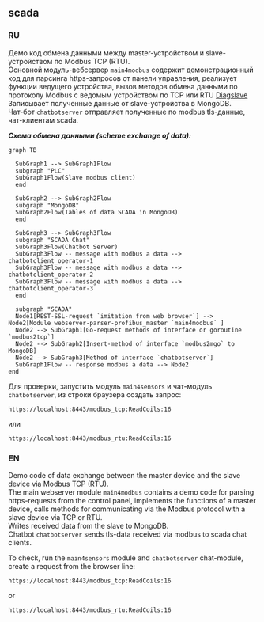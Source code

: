 ## scada
### RU

Демо код обмена данными между master-устройством и slave-устройством по Modbus TCP (RTU).  
Основной модуль-вебсервер `main4modbus` содержит демонстрационный код для парсинга https-запросов от панели управления, реализует функции ведущего устройства, вызов методов обмена данными по протоколу Modbus с ведомым устройством по TCP или RTU [Diagslave](https://www.modbusdriver.com/diagslave.html)       
Записывает полученные данные от slave-устройства в MongoDB.  
Чат-бот `chatbotserver` отправляет полученные по modbus tls-данные, чат-клиентам scada.  


***Схема обмена данными (scheme exchange of data):***

```mermaid
graph TB

  SubGraph1 --> SubGraph1Flow
  subgraph "PLC"
  SubGraph1Flow(Slave modbus client)
  end
  
  SubGraph2 --> SubGraph2Flow
  subgraph "MongoDB"
  SubGraph2Flow(Tables of data SCADA in MongoDB) 
  end

  SubGraph3 --> SubGraph3Flow
  subgraph "SCADA Chat"
  SubGraph3Flow(Chatbot Server)
  SubGraph3Flow -- message with modbus a data --> chatbotclient_operator-1
  SubGraph3Flow -- message with modbus a data --> chatbotclient_operator-2
  SubGraph3Flow -- message with modbus a data --> chatbotclient_operator-3
  end

  subgraph "SCADA"
  Node1[REST-SSL-request `imitation from web browser`] --> Node2[Module webserver-parser-profibus_master `main4modbus` ]
  Node2 --> SubGraph1[Go-request methods of interface or goroutine `modbus2tcp`]
  Node2 --> SubGraph2[Insert-method of interface `modbus2mgo` to MongoDB]
  Node2 --> SubGraph3[Method of interface `chatbotserver`]
  SubGraph1Flow -- response modbus a data --> Node2
end
``` 
 			
Для проверки, запустить модуль `main4sensors` и чат-модуль `chatbotserver`, из строки браузера создать запрос:

	https://localhost:8443/modbus_tcp:ReadCoils:16

или

	https://localhost:8443/modbus_rtu:ReadCoils:16

### EN

Demo code of data exchange between the master device and the slave device via Modbus TCP (RTU).  
The main webserver module `main4modbus` contains a demo code for parsing https-requests from the control panel, implements the functions of a master device, calls methods for communicating via the Modbus protocol with a slave device via TCP or RTU.  
Writes received data from the slave to MongoDB.  
Chatbot `chatbotserver` sends tls-data received via modbus to scada chat clients.  

To check, run the `main4sensors` module and `chatbotserver` chat-module, create a request from the browser line:

	https://localhost:8443/modbus_tcp:ReadCoils:16

or

	https://localhost:8443/modbus_rtu:ReadCoils:16




